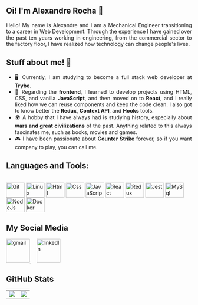 ## Oi! I'm Alexandre Rocha 👋

<div align="justify">
  Hello! My name is Alexandre and I am a Mechanical Engineer transitioning to a career in Web Development. Through the experience I have gained over the past ten years working in engineering, from the commercial sector to the factory floor, I have realized how technology can change people's lives.
 </div>

## Stuff about me! 🤔

<ul align="justify">
  <li>🖥️ Currently, I am studying to become a full stack web developer at <strong>Trybe</strong>.</li>
  <li>🚀 Regarding the <strong>frontend</strong>, I learned to develop projects using HTML, CSS, and vanilla <strong>JavaScript</strong>, and then moved on to <strong>React</strong>, and I really liked how we can reuse components and keep the code clean. I also got to know better the <strong>Redux</strong>, <strong>Context API</strong>, and <strong>Hooks</strong> tools.</li>
  <li>🌍 A hobby that I have always had is studying history, especially about <strong>wars and great civilizations</strong> of the past. Anything related to this always fascinates me, such as books, movies and games.</li>
  <li>🎮 I have been passionate about <strong>Counter Strike</strong> forever, so if you want company to play, you can call me.</li>
</ul>

## Languages and Tools:
<div style="display: inline_block"><br>
  <img align="center" alt="Git" height="40" width="50" src="https://cdn.jsdelivr.net/gh/devicons/devicon/icons/git/git-original.svg"> 
  <img align="center" alt="Linux" height="40" width="50" src="https://cdn.jsdelivr.net/gh/devicons/devicon/icons/linux/linux-original.svg">
  <img align="center" alt="Html" height="40" width="50" src="https://cdn.jsdelivr.net/gh/devicons/devicon/icons/html5/html5-plain-wordmark.svg">
  <img align="center" alt="Css" height="40" width="50" src="https://cdn.jsdelivr.net/gh/devicons/devicon/icons/css3/css3-plain-wordmark.svg">
  <img align="center" alt="JavaScript" height="40" width="50" src="https://cdn.jsdelivr.net/gh/devicons/devicon/icons/javascript/javascript-original.svg">
  <img align="center" alt="React" height="40" width="50" src="https://cdn.jsdelivr.net/gh/devicons/devicon/icons/react/react-original-wordmark.svg">
  <img align="center" alt="Redux" height="40" width="50" src="https://cdn.jsdelivr.net/gh/devicons/devicon/icons/redux/redux-original.svg">
  <img align="center" alt="Jest" height="40" width="50" src="https://cdn.jsdelivr.net/gh/devicons/devicon/icons/jest/jest-plain.svg">
  <img align="center" alt="MySql" height="40" width="50" src="https://cdn.jsdelivr.net/gh/devicons/devicon/icons/mysql/mysql-original-wordmark.svg">
  <img align="center" alt="NodeJs" height="40" width="50" src="https://cdn.jsdelivr.net/gh/devicons/devicon/icons/nodejs/nodejs-original.svg">
  <img align="center" alt="Docker" height="40" width="50" src="https://cdn.jsdelivr.net/gh/devicons/devicon/icons/docker/docker-plain-wordmark.svg">
</div>

## My Social Media
<div>
  <a style="margin-right: 15px;" href="mailto:alexandre.e.rocha@gmail.com" target="_blank">
    <img width="64px" alt="gmail" src="./images/gmail.png" />
  </a>
  <a style="margin-right: 15px;" href="https://www.linkedin.com/in/alexandrerocha10/" target="_blank">
    <img width="64px" alt="linkedIn" src="./images/linkedin.png" />
  </a>
</div>

## GitHub Stats
<table>
<tr><td>

  <a href="https://github.com/anuraghazra/github-readme-stats" rel="noopener noreferrer" target="_blank">
    <img align="center" src="https://github-readme-stats.vercel.app/api?username=GabrielCoruja&show_icons=true&theme=blue-green" />
  </a>

</td><td>

  <a href="https://github.com/anuraghazra/github-readme-stats" rel="noopener noreferrer" target="_blank" target="_blank">
    <img align="center" src="https://github-readme-stats.vercel.app/api/top-langs/?username=GabrielCoruja&layout=compact&theme=blue-green" />
  </a>

</td></tr>
</table>

